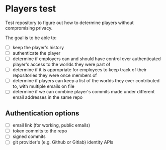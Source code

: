 # Players test
Test repository to figure out how to determine players without compromising privacy.

The goal is to be able to:
- [ ] keep the player's history
- [ ] authenticate the player
- [ ] determine if employers can and should have control over authenticated player's access to the worlds they were part of
- [ ] determine if it is appropriate for employees to keep track of their repositories they were once members of
- [ ] determine if players can keep a list of the worlds they ever contributed to, with multiple emails on file
- [ ] determine if we can combine player's commits made under different email addresses in the same repo

## Authentication options
- [ ] email link (for working, public emails)
- [ ] token commits to the repo
- [ ] signed commits
- [ ] git provider's (e.g. Github or Gitlab) identity APIs
